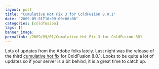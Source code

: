 ```yaml
---
layout: post
title: "Cumulative Hot Fix 3 for ColdFusion 8.0.1"
date: "2009-09-01T10:09:00+06:00"
categories: [coldfusion]
tags: []
banner_image: 
permalink: /2009/09/01/Cumulative-Hot-Fix-3-for-ColdFusion-801
---
```


Lots of updates from the Adobe folks lately. Last night was the release of the third <a href="http://kb2.adobe.com/cps/511/cpsid_51180.html">cumulative hot fix</a> for ColdFusion 8.0.1. Looks to be quite a lot of updates so if your server is a bit behind, it is a great time to catch up.
